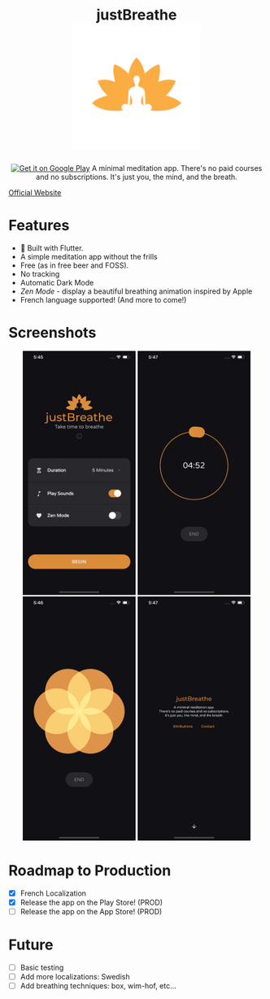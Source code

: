 <h1 align="center">
    justBreathe
    <br>
    <img alt="Logo" src="press/logo.png" height="250"> 
</h1>
<div align="center">
<a href='https://play.google.com/store/apps/details?id=ca.lising.justbreathe&pcampaignid=pcampaignidMKT-Other-global-all-co-prtnr-py-PartBadge-Mar2515-1'><img alt='Get it on Google Play' src='https://play.google.com/intl/en_us/badges/static/images/badges/en_badge_web_generic.png'/></a>
A minimal meditation app. 
There's no paid courses and no subscriptions.
It's just you, the mind, and the breath.
<br>
</div>

[Official Website](https://justbreathe.lising.ca)

# Features

- 💙 Built with Flutter.
- A simple meditation app without the frills
- Free (as in free beer and FOSS).
- No tracking
- Automatic Dark Mode
- _Zen Mode_ - display a beautiful breathing animation inspired by Apple
- French language supported! (And more to come!)



# Screenshots

<div align="center">
    <img alt="Screenshot" src="press/screenshots/ios/dark/main.png" height="480"> 
    <img alt="Screenshot" src="press/screenshots/ios/dark/countdown.png" height="480"> 
    <img alt="Screenshot" src="press/screenshots/ios/dark/zenmode.png" height="480"> 
    <img alt="Screenshot" src="press/screenshots/ios/dark/about.png" height="480"> 
</div>

# Roadmap to Production

- [x] French Localization
- [x] Release the app on the Play Store! (PROD)
- [ ] Release the app on the App Store! (PROD)

# Future
- [ ] Basic testing
- [ ] Add more localizations: Swedish
- [ ] Add breathing techniques: box, wim-hof, etc...
